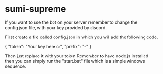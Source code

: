 # sumi-supreme
If you want to use the bot on your server remember to change the config.json file, with your key provided by discord.

First create a file called config.json in which you will add the following code.

{
  "token": "Your key here c:",
  "prefix": "-"
}

Then just replace it with your token
Remember to have node.js installed
then you can simply run the "start.bat" file which is a simple windows sequence.
